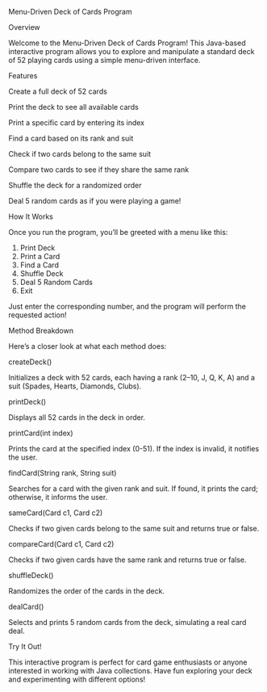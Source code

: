 Menu-Driven Deck of Cards Program

Overview

Welcome to the Menu-Driven Deck of Cards Program! This Java-based interactive program allows you to explore and manipulate a standard deck of 52 playing cards using a simple menu-driven interface.

Features

Create a full deck of 52 cards

Print the deck to see all available cards

Print a specific card by entering its index

Find a card based on its rank and suit

Check if two cards belong to the same suit

Compare two cards to see if they share the same rank

Shuffle the deck for a randomized order

Deal 5 random cards as if you were playing a game!

How It Works

Once you run the program, you’ll be greeted with a menu like this:

1. Print Deck
2. Print a Card
3. Find a Card
4. Shuffle Deck
5. Deal 5 Random Cards
6. Exit

Just enter the corresponding number, and the program will perform the requested action!

Method Breakdown

Here’s a closer look at what each method does:

createDeck()

Initializes a deck with 52 cards, each having a rank (2–10, J, Q, K, A) and a suit (Spades, Hearts, Diamonds, Clubs).

printDeck()

Displays all 52 cards in the deck in order.

printCard(int index)

Prints the card at the specified index (0-51). If the index is invalid, it notifies the user.

findCard(String rank, String suit)

Searches for a card with the given rank and suit. If found, it prints the card; otherwise, it informs the user.

sameCard(Card c1, Card c2)

Checks if two given cards belong to the same suit and returns true or false.

compareCard(Card c1, Card c2)

Checks if two given cards have the same rank and returns true or false.

shuffleDeck()

Randomizes the order of the cards in the deck.

dealCard()

Selects and prints 5 random cards from the deck, simulating a real card deal.

Try It Out!

This interactive program is perfect for card game enthusiasts or anyone interested in working with Java collections. Have fun exploring your deck and experimenting with different options!

